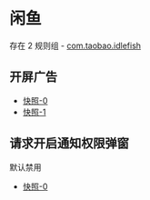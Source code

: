 # 闲鱼

存在 2 规则组 - [com.taobao.idlefish](/src/apps/com.taobao.idlefish.ts)

## 开屏广告

- [快照-0](https://i.gkd.li/import/12668670)
- [快照-1](https://i.gkd.li/import/13049015)

## 请求开启通知权限弹窗

默认禁用

- [快照-0](https://i.gkd.li/import/13538351)
